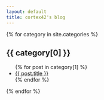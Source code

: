 ```yaml
---
layout: default
title: cortex42's blog
---
```


{% for category in site.categories %}
  <h2>{{ category[0] }}</h2>
  <ul>
    {% for post in category[1] %}
      <li><a href="{{ post.url}}">{{ post.title }}</a></li>
    {% endfor %}
  </ul>
{% endfor %}


